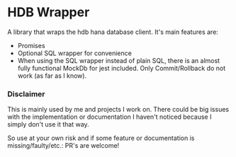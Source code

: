 # HDB Wrapper

A library that wraps the hdb hana database client. It's main features are:
-  Promises
-  Optional SQL wrapper for convenience
-  When using the SQL wrapper instead of plain SQL, there is an almost fully functional MockDb for jest included. Only Commit/Rollback do not work (as far as I know).

### Disclaimer
This is mainly used by me and projects I work on. There could be big issues with the implementation or documentation I haven't noticed because I simply don't use it that way.

So use at your own risk and if some feature or documentation is missing/faulty/etc.: PR's are welcome!
